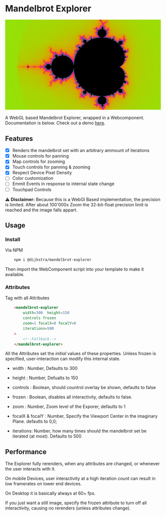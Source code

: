 # Mandelbrot Explorer

![Mandelbrot Explorer image](/preview.png)

A WebGL based Mandelbrot Explorer, wrapped in a Webcomponent. Documentation is below. Check out a demo [here](https://www.sigrst.dev/apps/mandelbrot-explorer).

## Features
 - [x] Renders the mandelbrot set with an arbitrary ammount of iterations
 - [x] Mouse controls for panning
 - [x] Map controls for zooming
 - [x] Touch controls for panning & zooming
 - [x] Respect Device Pixel Density
 - [ ] Color customization
 - [ ] Emmit Events in response to internal state change
 - [ ] Touchpad Controls

:warning: **Disclaimer:** Because this is a WebGl Based implementation, the precision is limited. After about 100'000x Zoom the 32-bit-float precision limit is reached and the image falls appart.



## Usage
### Install
Via NPM
```bash
    npm i @dijkstra/mandelbrot-explorer
```
Then import the WebComponent script into your template to make it available.

### Attributes
Tag with all Attributes
```html
    <mandelbrot-explorer 
        width=300  height=150 
        controls frozen
        zoom=1 focalX=0 focalY=0
        iterations=500
    >
        <!--Fallback-->
    </mandelbrot-explorer>
```


All the Attributes set the *initial* values of these properties. Unless frozen is specified, user-interaction can modify this internal state.

- width : Number, Defaults to 300
- height : Number, Defualts to 150
- controls : Boolean, should countrol overlay be shown, defaults to false
- frozen : Boolean, disables all interactivity, defaults to false.

- zoom : Number, Zoom level of the Exporer, defaults to 1
- focalX & focalY : Number, Specify the Viewport Center in the imaginary Plane. defautls to 0,0;

- iterations: Number, how many times should the mandelbrot set be iterated (at most). Defaults to 500

## Performance
The Explorer fully rerenders, when any attributes are changed, or whenever the user interacts with it. 

On mobile Devices, user interactivity at a high iteration count can result in low framerates on lower end devices. 

On Desktop it is basically always at 60+ fps.

If you just want a still image, specify the frozen attribute to turn off all interactivity, causing no rerenders (unless attributes change). 